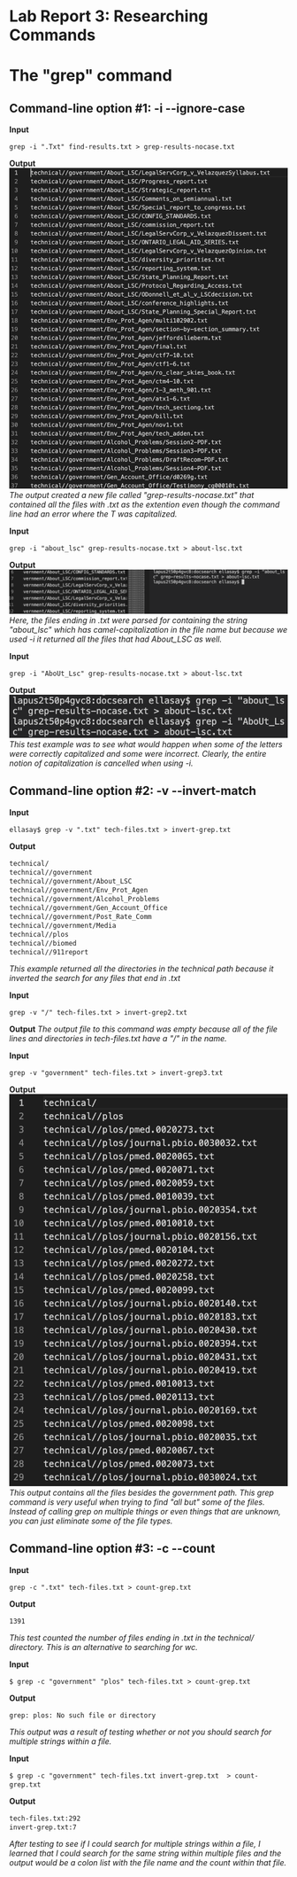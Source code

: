 # Lab Report 3: Researching Commands

# The "grep" command

## Command-line option #1: -i --ignore-case

**Input**
```
grep -i ".Txt" find-results.txt > grep-results-nocase.txt
```
**Output** 
![grep-i1](grep-i1.png)
*The output created a new file called "grep-results-nocase.txt" that contained all the files with .txt as the extention even though the command line had an error where the T was capitalized.*

**Input**
```
grep -i "about_lsc" grep-results-nocase.txt > about-lsc.txt
```
**Output**
![grep-i2](grep-i2.png)
*Here, the files ending in .txt were parsed for containing the string "about_lsc" which has camel-capitalization in the file name but because we used -i it returned all the files that had About_LSC as well.*

**Input**
```
grep -i "AboUt_Lsc" grep-results-nocase.txt > about-lsc.txt
```
**Output**
![grep-i3](grep-i3.png)
*This test example was to see what would happen when some of the letters were correctly capitalized and some were incorrect. Clearly, the entire notion of capitalization is cancelled when using -i.*


## Command-line option #2: -v --invert-match
**Input**
```
ellasay$ grep -v ".txt" tech-files.txt > invert-grep.txt
```
**Output**
```
technical/
technical//government
technical//government/About_LSC
technical//government/Env_Prot_Agen
technical//government/Alcohol_Problems
technical//government/Gen_Account_Office
technical//government/Post_Rate_Comm
technical//government/Media
technical//plos
technical//biomed
technical//911report
```
*This example returned all the directories in the technical path because it inverted the search for any files that end in .txt*

**Input**
```
grep -v "/" tech-files.txt > invert-grep2.txt
```

**Output**
*The output file to this command was empty because all of the file lines and directories in tech-files.txt have a "/" in the name.*

**Input**
```
grep -v "government" tech-files.txt > invert-grep3.txt
```
**Output**
![grep-v1](grep-v1.png)
*This output contains all the files besides the government path. This grep command is very useful when trying to find "all but" some of the files. Instead of calling grep on multiple things or even things that are unknown, you can just eliminate some of the file types.*


## Command-line option #3: -c --count

**Input**
```
grep -c ".txt" tech-files.txt > count-grep.txt
```
**Output**
```
1391
```
*This test counted the number of files ending in .txt in the technical/ directory. This is an alternative to searching for wc.*

**Input**
```
$ grep -c "government" "plos" tech-files.txt > count-grep.txt
```
**Output**
```
grep: plos: No such file or directory
```
*This  output was a result of testing whether or not you should search for multiple strings within a file.*

**Input**
```
$ grep -c "government" tech-files.txt invert-grep.txt  > count-grep.txt
```
**Output**
```
tech-files.txt:292
invert-grep.txt:7
```
*After testing to see if I could search for multiple strings within a file, I learned that I could search for the same string within multiple files and the output would be a colon list with the file name and the count within that file.*


